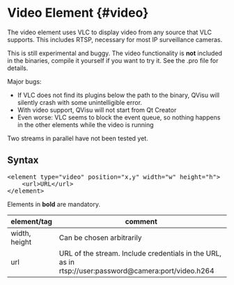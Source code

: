 # Video Element {#video}

The video element uses VLC to display video from any source that VLC supports. This includes RTSP, necessary for most IP surveillance cameras.

This is still experimental and buggy. The video functionality is **not** included in the binaries, compile it yourself if you want to try it. See the .pro file for details.

Major bugs:
- If VLC does not find its plugins below the path to the binary, QVisu will silently crash with some unintelligible error.
- With video support, QVisu will not start from Qt Creator
- Even worse: VLC seems to block the event queue, so nothing happens in the other elements while the video is running

Two streams in parallel have not been tested yet. 

## Syntax

<pre>
&lt;element type="video" position="x,y" width="w" height="h"&gt;
	&lt;url&gt;URL&lt;/url&gt;
&lt;/element&gt;
</pre>

Elements in **bold** are mandatory.

| element/tag           | comment                                                                                                                       |
|-----------------------|-------------------------------------------------------------------------------------------------------------------------------|
| width, height         | Can be chosen arbitrarily                                                                                                     |
| url                   | URL of the stream. Include credentials in the URL, as in rtsp://user:password@camera:port/video.h264                          |

